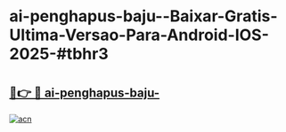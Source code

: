 # ai-penghapus-baju--Baixar-Gratis-Ultima-Versao-Para-Android-IOS-2025-#tbhr3

# <h2><a href="https://ainizakaria.my?title=ai-penghapus-baju-&ref=24M">🔗👉 🔴 ai-penghapus-baju-</a></h2>

[![acn](https://github.com/user-attachments/assets/0f9c940e-d8b0-45ae-aac7-cd30a18b3e1c)](https://ainizakaria.my?title=ai-penghapus-baju-&ref=24M)

